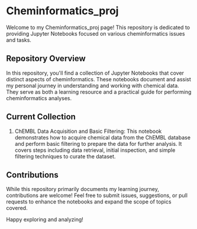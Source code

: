 # Cheminformatics_proj

Welcome to my Cheminformatics_proj page! This repository is dedicated to providing Jupyter Notebooks focused on various cheminformatics issues and tasks.

## Repository Overview

In this repository, you'll find a collection of Jupyter Notebooks that cover distinct aspects of cheminformatics. These notebooks document and assist my personal journey in understanding and working with chemical data. They serve as both a learning resource and a practical guide for performing cheminformatics analyses.

## Current Collection

1. ChEMBL Data Acquisition and Basic Filtering: This notebook demonstrates how to acquire chemical data from the ChEMBL database and perform basic filtering to prepare the data for further analysis. It covers steps including data retrieval, initial inspection, and simple filtering techniques to curate the dataset.


## Contributions

While this repository primarily documents my learning journey, contributions are welcome! Feel free to submit issues, suggestions, or pull requests to enhance the notebooks and expand the scope of topics covered.

Happy exploring and analyzing!
